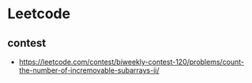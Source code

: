 # Leetcode

## contest

* https://leetcode.com/contest/biweekly-contest-120/problems/count-the-number-of-incremovable-subarrays-ii/
